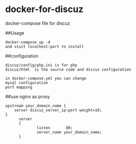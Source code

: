 # docker-for-discuz
docker-compose file for discuz

##Usage
```
docker-compose up -d
and visit localhost:port to install
```

##configuration
```
discuz/config/php.ini is for php
discuz/html  is the source code and discuz configuration
```
```
in docker-compose.yml you can change
mysql configuration
port mapping
```

##use nginx as proxy
```
upstream your_domain_name {
    server discuz_server_ip:port weight=10;
}
      server
      {
              listen       80;
              server_name your_domain_name;
      }
```
